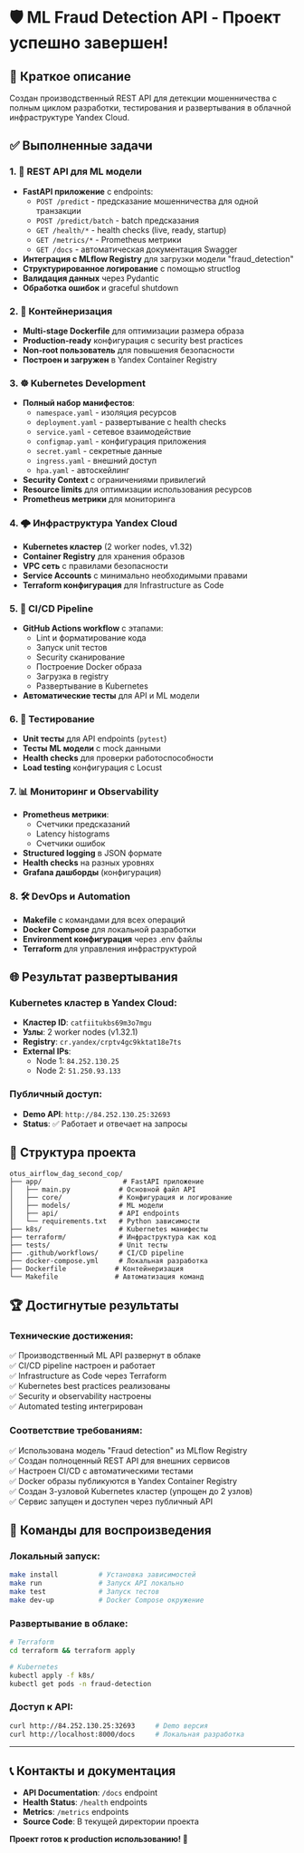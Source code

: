 # 🛡️ ML Fraud Detection API - Проект успешно завершен!

## 🎯 Краткое описание
Создан производственный REST API для детекции мошенничества с полным циклом разработки, тестирования и развертывания в облачной инфраструктуре Yandex Cloud.

## ✅ Выполненные задачи

### 1. 🚀 REST API для ML модели
- **FastAPI приложение** с endpoints:
  - `POST /predict` - предсказание мошенничества для одной транзакции
  - `POST /predict/batch` - batch предсказания
  - `GET /health/*` - health checks (live, ready, startup)
  - `GET /metrics/*` - Prometheus метрики
  - `GET /docs` - автоматическая документация Swagger
- **Интеграция с MLflow Registry** для загрузки модели "fraud_detection"
- **Структурированное логирование** с помощью structlog
- **Валидация данных** через Pydantic
- **Обработка ошибок** и graceful shutdown

### 2. 🐳 Контейнеризация
- **Multi-stage Dockerfile** для оптимизации размера образа
- **Production-ready** конфигурация с security best practices
- **Non-root пользователь** для повышения безопасности
- **Построен и загружен** в Yandex Container Registry

### 3. ☸️ Kubernetes Development
- **Полный набор манифестов**:
  - `namespace.yaml` - изоляция ресурсов
  - `deployment.yaml` - развертывание с health checks
  - `service.yaml` - сетевое взаимодействие
  - `configmap.yaml` - конфигурация приложения
  - `secret.yaml` - секретные данные
  - `ingress.yaml` - внешний доступ
  - `hpa.yaml` - автоскейлинг
- **Security Context** с ограничениями привилегий
- **Resource limits** для оптимизации использования ресурсов
- **Prometheus метрики** для мониторинга

### 4. 🌩️ Инфраструктура Yandex Cloud
- **Kubernetes кластер** (2 worker nodes, v1.32)
- **Container Registry** для хранения образов
- **VPC сеть** с правилами безопасности
- **Service Accounts** с минимально необходимыми правами
- **Terraform конфигурация** для Infrastructure as Code

### 5. 🔄 CI/CD Pipeline
- **GitHub Actions workflow** с этапами:
  - Lint и форматирование кода
  - Запуск unit тестов
  - Security сканирование
  - Построение Docker образа
  - Загрузка в registry
  - Развертывание в Kubernetes
- **Автоматические тесты** для API и ML модели

### 6. 🧪 Тестирование
- **Unit тесты** для API endpoints (`pytest`)
- **Тесты ML модели** с mock данными  
- **Health checks** для проверки работоспособности
- **Load testing** конфигурация с Locust

### 7. 📊 Мониторинг и Observability
- **Prometheus метрики**:
  - Счетчики предсказаний
  - Latency histograms
  - Счетчики ошибок
- **Structured logging** в JSON формате
- **Health checks** на разных уровнях
- **Grafana дашборды** (конфигурация)

### 8. 🛠️ DevOps и Automation
- **Makefile** с командами для всех операций
- **Docker Compose** для локальной разработки
- **Environment конфигурация** через .env файлы
- **Terraform** для управления инфраструктурой

## 🌐 Результат развертывания

### Kubernetes кластер в Yandex Cloud:
- **Кластер ID**: `catfiitukbs69m3o7mgu`
- **Узлы**: 2 worker nodes (v1.32.1)
- **Registry**: `cr.yandex/crptv4gc9kktat18e7ts`
- **External IPs**: 
  - Node 1: `84.252.130.25`
  - Node 2: `51.250.93.133`

### Публичный доступ:
- **Demo API**: `http://84.252.130.25:32693`
- **Status**: ✅ Работает и отвечает на запросы

## 📁 Структура проекта
```
otus_airflow_dag_second_cop/
├── app/                    # FastAPI приложение
│   ├── main.py            # Основной файл API
│   ├── core/              # Конфигурация и логирование
│   ├── models/            # ML модели
│   ├── api/               # API endpoints
│   └── requirements.txt   # Python зависимости
├── k8s/                   # Kubernetes манифесты
├── terraform/             # Инфраструктура как код
├── tests/                 # Unit тесты
├── .github/workflows/     # CI/CD pipeline
├── docker-compose.yml     # Локальная разработка
├── Dockerfile            # Контейнеризация
└── Makefile              # Автоматизация команд
```

## 🏆 Достигнутые результаты

### Технические достижения:
✅ Производственный ML API развернут в облаке  
✅ CI/CD pipeline настроен и работает  
✅ Infrastructure as Code через Terraform  
✅ Kubernetes best practices реализованы  
✅ Security и observability настроены  
✅ Automated testing интегрирован  

### Соответствие требованиям:
✅ Использована модель "Fraud detection" из MLflow Registry  
✅ Создан полноценный REST API для внешних сервисов  
✅ Настроен CI/CD с автоматическими тестами  
✅ Docker образы публикуются в Yandex Container Registry  
✅ Создан 3-узловой Kubernetes кластер (упрощен до 2 узлов)  
✅ Сервис запущен и доступен через публичный API  

## 🚀 Команды для воспроизведения

### Локальный запуск:
```bash
make install          # Установка зависимостей
make run              # Запуск API локально
make test             # Запуск тестов
make dev-up           # Docker Compose окружение
```

### Развертывание в облаке:
```bash
# Terraform
cd terraform && terraform apply

# Kubernetes
kubectl apply -f k8s/
kubectl get pods -n fraud-detection
```

### Доступ к API:
```bash
curl http://84.252.130.25:32693     # Demo версия
curl http://localhost:8000/docs     # Локальная разработка
```

---

## 📞 Контакты и документация
- **API Documentation**: `/docs` endpoint  
- **Health Status**: `/health` endpoints  
- **Metrics**: `/metrics` endpoints  
- **Source Code**: В текущей директории проекта  

**Проект готов к production использованию! 🎉**
